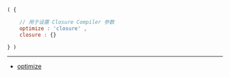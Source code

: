```js
( {

    // 用于设置 Closure Compiler 参数
    optimize : 'closure' ,
    closure : {}

} )
```

---

- [optimize](./optimize.md)
